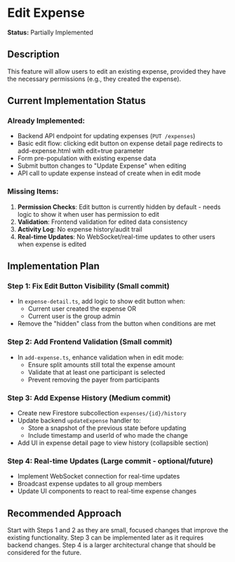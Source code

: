 # Edit Expense

**Status:** Partially Implemented

## Description
This feature will allow users to edit an existing expense, provided they have the necessary permissions (e.g., they created the expense).

## Current Implementation Status

### Already Implemented:
- Backend API endpoint for updating expenses (`PUT /expenses`)
- Basic edit flow: clicking edit button on expense detail page redirects to add-expense.html with edit=true parameter
- Form pre-population with existing expense data
- Submit button changes to "Update Expense" when editing
- API call to update expense instead of create when in edit mode

### Missing Items:
1. **Permission Checks**: Edit button is currently hidden by default - needs logic to show it when user has permission to edit
2. **Validation**: Frontend validation for edited data consistency
3. **Activity Log**: No expense history/audit trail
4. **Real-time Updates**: No WebSocket/real-time updates to other users when expense is edited

## Implementation Plan

### Step 1: Fix Edit Button Visibility (Small commit)
- In `expense-detail.ts`, add logic to show edit button when:
  - Current user created the expense OR
  - Current user is the group admin
- Remove the "hidden" class from the button when conditions are met

### Step 2: Add Frontend Validation (Small commit)
- In `add-expense.ts`, enhance validation when in edit mode:
  - Ensure split amounts still total the expense amount
  - Validate that at least one participant is selected
  - Prevent removing the payer from participants

### Step 3: Add Expense History (Medium commit)
- Create new Firestore subcollection `expenses/{id}/history`
- Update backend `updateExpense` handler to:
  - Store a snapshot of the previous state before updating
  - Include timestamp and userId of who made the change
- Add UI in expense detail page to view history (collapsible section)

### Step 4: Real-time Updates (Large commit - optional/future)
- Implement WebSocket connection for real-time updates
- Broadcast expense updates to all group members
- Update UI components to react to real-time expense changes

## Recommended Approach
Start with Steps 1 and 2 as they are small, focused changes that improve the existing functionality. Step 3 can be implemented later as it requires backend changes. Step 4 is a larger architectural change that should be considered for the future.
